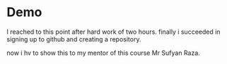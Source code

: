 # Demo

I reached to this point after hard work of two hours. finally i succeeded in signing up to github and creating a repository.

now i hv to show this to my mentor of this course Mr Sufyan Raza.
